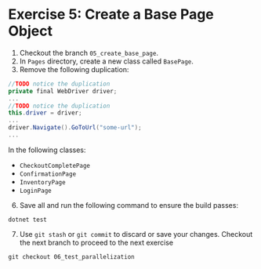 # Exercise 5: Create a Base Page Object

1. Checkout the branch `05_create_base_page`.
2. In `Pages` directory, create a new class called `BasePage`.
3. Remove the following duplication:

```csharp
//TODO notice the duplication
private final WebDriver driver;
...
//TODO notice the duplication
this.driver = driver;
...
driver.Navigate().GoToUrl("some-url");
...
```

In the following classes: 
* `CheckoutCompletePage`
* `ConfirmationPage`
* `InventoryPage`
* `LoginPage`
6. Save all and run the following command to ensure the build passes:
```shell
dotnet test
```
7. Use `git stash` or `git commit` to discard or save your changes. Checkout the next branch to proceed to the next exercise
```shell
git checkout 06_test_parallelization
```
